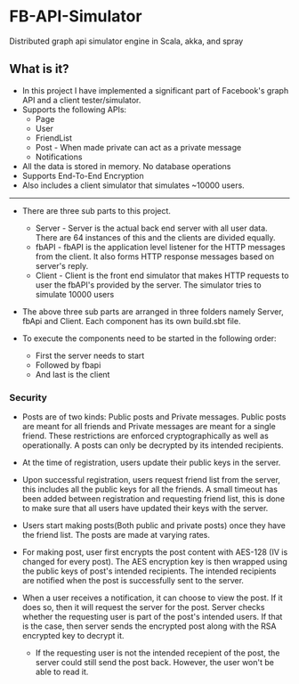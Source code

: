 # FB-API-Simulator

Distributed graph api simulator engine in Scala, akka, and spray

## What is it?

* In this project I have implemented a significant part of Facebook's graph API and a client tester/simulator. 
* Supports the following APIs:
  * Page
  * User
  * FriendList
  * Post - When made private can act as a private message
  * Notifications
* All the data is stored in memory. No database operations
* Supports End-To-End Encryption
* Also includes a client simulator that simulates ~10000 users. 

---

* There are three sub parts to this project.
	* Server - Server is the actual back end server with all user data. There are 64 instances of this and the clients are divided equally. 
	* fbAPI - fbAPI is the application level listener for the HTTP messages from the client. It also forms HTTP response messages based on server's reply.
	* Client - Client is the front end simulator that makes HTTP requests to user the fbAPI's provided by the server. The simulator tries to simulate 10000 users

* The above three sub parts are arranged in three folders namely Server, fbApi and Client. Each component has its own build.sbt file. 

* To execute the components need to be started in the following order:
	* First the server needs to start
	* Followed by fbapi
	* And last is the client

### Security ###

* Posts are of two kinds: Public posts and Private messages. Public posts are meant for all friends and Private messages are meant for a single friend. These restrictions are enforced cryptographically as well as operationally. A posts can only be decrypted by its intended recipients. 

* At the time of registration, users update their public keys in the server. 

* Upon successful registration, users request friend list from the server, this includes all the public keys for all the friends. A small timeout has been added between registration and requesting friend list, this is done to make sure that all users have updated their keys with the server.

* Users start making posts(Both public and private posts) once they have the friend list. The posts are made at varying rates. 

* For making post, user first encrypts the post content with AES-128 (IV is changed for every post). The AES encryption key is then wrapped using the public keys of post's intended recipients. The intended recipients are notified when the post is successfully sent to the server. 

* When a user receives a notification, it can choose to view the post. If it does so, then it will request the server for the post. Server checks whether the requesting user is part of the post's intended users. If that is the case, then server sends the encrypted post along with the RSA encrypted key to decrypt it. 
  * If the requesting user is not the intended recepient of the post, the server could still send the post back. However, the user won't be able to read it.
